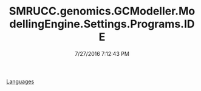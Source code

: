 ﻿---
title: SMRUCC.genomics.GCModeller.ModellingEngine.Settings.Programs.IDE
date: 7/27/2016 7:12:43 PM
---

[Languages](T-SMRUCC.genomics.GCModeller.ModellingEngine.Settings.Programs.IDE.Languages.html)
